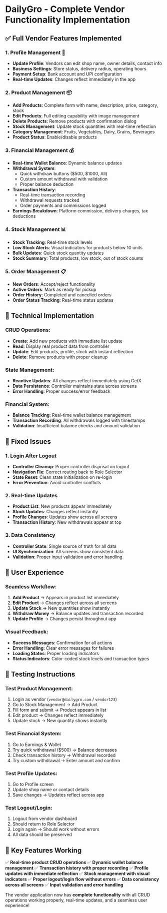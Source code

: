 # DailyGro - Complete Vendor Functionality Implementation

## ✅ **Full Vendor Features Implemented**

### 1. **Profile Management** 👤
- **Update Profile**: Vendors can edit shop name, owner details, contact info
- **Business Settings**: Store status, delivery radius, operating hours
- **Payment Setup**: Bank account and UPI configuration
- **Real-time Updates**: Changes reflect immediately in the app

### 2. **Product Management** 📦
- **Add Products**: Complete form with name, description, price, category, stock
- **Edit Products**: Full editing capability with image management
- **Delete Products**: Remove products with confirmation dialog
- **Stock Management**: Update stock quantities with real-time reflection
- **Category Management**: Fruits, Vegetables, Dairy, Grains, Beverages
- **Product Status**: Enable/disable products

### 3. **Financial Management** 💰
- **Real-time Wallet Balance**: Dynamic balance updates
- **Withdrawal System**: 
  - Quick withdraw buttons ($500, $1000, All)
  - Custom amount withdrawal with validation
  - Proper balance deduction
- **Transaction History**: 
  - Real-time transaction recording
  - Withdrawal requests tracked
  - Order payments and commissions logged
- **Earnings Breakdown**: Platform commission, delivery charges, tax deductions

### 4. **Stock Management** 📊
- **Stock Tracking**: Real-time stock levels
- **Low Stock Alerts**: Visual indicators for products below 10 units
- **Bulk Updates**: Quick stock quantity updates
- **Stock Summary**: Total products, low stock, out of stock counts

### 5. **Order Management** 📋
- **New Orders**: Accept/reject functionality
- **Active Orders**: Mark as ready for pickup
- **Order History**: Completed and cancelled orders
- **Order Status Tracking**: Real-time status updates

## 🔧 **Technical Implementation**

### CRUD Operations:
- **Create**: Add new products with immediate list update
- **Read**: Display real product data from controller
- **Update**: Edit products, profile, stock with instant reflection
- **Delete**: Remove products with proper cleanup

### State Management:
- **Reactive Updates**: All changes reflect immediately using GetX
- **Data Persistence**: Controller maintains state across screens
- **Error Handling**: Proper success/error feedback

### Financial System:
- **Balance Tracking**: Real-time wallet balance management
- **Transaction Recording**: All withdrawals logged with timestamps
- **Validation**: Insufficient balance checks and amount validation

## 🚀 **Fixed Issues**

### 1. **Login After Logout**
- **Controller Cleanup**: Proper controller disposal on logout
- **Navigation Fix**: Correct routing back to Role Selector
- **State Reset**: Clean state initialization on re-login
- **Error Prevention**: Avoid controller conflicts

### 2. **Real-time Updates**
- **Product List**: New products appear immediately
- **Stock Updates**: Changes reflect instantly
- **Profile Changes**: Updates show across all screens
- **Transaction History**: New withdrawals appear at top

### 3. **Data Consistency**
- **Controller State**: Single source of truth for all data
- **UI Synchronization**: All screens show consistent data
- **Validation**: Proper input validation and error handling

## 📱 **User Experience**

### Seamless Workflow:
1. **Add Product** → Appears in product list immediately
2. **Edit Product** → Changes reflect across all screens
3. **Update Stock** → New quantities show instantly
4. **Withdraw Money** → Balance updates and transaction recorded
5. **Update Profile** → Changes persist throughout app

### Visual Feedback:
- **Success Messages**: Confirmation for all actions
- **Error Handling**: Clear error messages for failures
- **Loading States**: Proper loading indicators
- **Status Indicators**: Color-coded stock levels and transaction types

## 🔐 **Testing Instructions**

### Test Product Management:
1. Login as vendor (`vendor@dailygro.com` / `vendor123`)
2. Go to Stock Management → Add Product
3. Fill form and submit → Product appears in list
4. Edit product → Changes reflect immediately
5. Update stock → New quantity shows instantly

### Test Financial System:
1. Go to Earnings & Wallet
2. Try quick withdrawal ($500) → Balance decreases
3. Check transaction history → Withdrawal recorded
4. Try custom withdrawal → Enter amount and confirm

### Test Profile Updates:
1. Go to Profile screen
2. Update shop name or contact details
3. Save changes → Updates reflect across app

### Test Logout/Login:
1. Logout from vendor dashboard
2. Should return to Role Selector
3. Login again → Should work without errors
4. All data should be preserved

## 🎯 **Key Features Working**

✅ **Real-time product CRUD operations**
✅ **Dynamic wallet balance management**
✅ **Transaction history with proper recording**
✅ **Profile updates with immediate reflection**
✅ **Stock management with visual indicators**
✅ **Proper logout/login flow without errors**
✅ **Data consistency across all screens**
✅ **Input validation and error handling**

The vendor application now has **complete functionality** with all CRUD operations working properly, real-time updates, and a seamless user experience!
